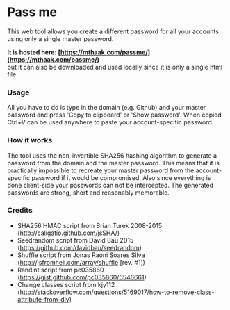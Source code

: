 # Pass me
This web tool allows you create a different password for all your accounts using only a single master password.

**It is hosted here: [https://mthaak.com/passme/](https://mthaak.com/passme/)**  
but it can also be downloaded and used locally since it is only a single html file.

### Usage
All you have to do is type in the domain (e.g. Github) and your master password and press 'Copy to clipboard' or 'Show password'. When copied, Ctrl+V can be used anywhere to paste your account-specific password.

### How it works
The tool uses the non-invertible SHA256 hashing algorithm to generate a password from the domain and the master password. This means that it is practically impossible to recreate your master password from the account-specific password if it would be compromised. Also since everything is done client-side your passwords can not be intercepted. The generated passwords are strong, short and reasonably memorable. 

### Credits
- SHA256 HMAC script from Brian Turek 2008-2015 (http://caligatio.github.com/jsSHA/)
- Seedrandom script from David Bau 2015 (https://github.com/davidbau/seedrandom)
- Shuffle script from Jonas Raoni Soares Silva (http://jsfromhell.com/array/shuffle [rev. #1])
- Randint script from pc035860 (https://gist.github.com/pc035860/6546661)
- Change classes script from kjy112 (http://stackoverflow.com/questions/5169017/how-to-remove-class-attribute-from-div)
